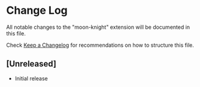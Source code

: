 # Change Log

All notable changes to the "moon-knight" extension will be documented in this file.

Check [Keep a Changelog](http://keepachangelog.com/) for recommendations on how to structure this file.

## [Unreleased]

- Initial release
